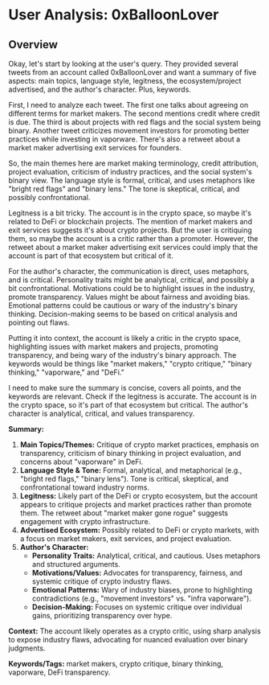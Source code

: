# User Analysis: 0xBalloonLover

## Overview

<think>
Okay, let's start by looking at the user's query. They provided several tweets from an account called 0xBalloonLover and want a summary of five aspects: main topics, language style, legitness, the ecosystem/project advertised, and the author's character. Plus, keywords.

First, I need to analyze each tweet. The first one talks about agreeing on different terms for market makers. The second mentions credit where credit is due. The third is about projects with red flags and the social system being binary. Another tweet criticizes movement investors for promoting better practices while investing in vaporware. There's also a retweet about a market maker advertising exit services for founders.

So, the main themes here are market making terminology, credit attribution, project evaluation, criticism of industry practices, and the social system's binary view. The language style is formal, critical, and uses metaphors like "bright red flags" and "binary lens." The tone is skeptical, critical, and possibly confrontational.

Legitness is a bit tricky. The account is in the crypto space, so maybe it's related to DeFi or blockchain projects. The mention of market makers and exit services suggests it's about crypto projects. But the user is critiquing them, so maybe the account is a critic rather than a promoter. However, the retweet about a market maker advertising exit services could imply that the account is part of that ecosystem but critical of it.

For the author's character, the communication is direct, uses metaphors, and is critical. Personality traits might be analytical, critical, and possibly a bit confrontational. Motivations could be to highlight issues in the industry, promote transparency. Values might be about fairness and avoiding bias. Emotional patterns could be cautious or wary of the industry's binary thinking. Decision-making seems to be based on critical analysis and pointing out flaws.

Putting it into context, the account is likely a critic in the crypto space, highlighting issues with market makers and projects, promoting transparency, and being wary of the industry's binary approach. The keywords would be things like "market makers," "crypto critique," "binary thinking," "vaporware," and "DeFi."

I need to make sure the summary is concise, covers all points, and the keywords are relevant. Check if the legitness is accurate. The account is in the crypto space, so it's part of that ecosystem but critical. The author's character is analytical, critical, and values transparency.
</think>

**Summary:**  
1. **Main Topics/Themes:** Critique of crypto market practices, emphasis on transparency, criticism of binary thinking in project evaluation, and concerns about "vaporware" in DeFi.  
2. **Language Style & Tone:** Formal, analytical, and metaphorical (e.g., "bright red flags," "binary lens"). Tone is critical, skeptical, and confrontational toward industry norms.  
3. **Legitness:** Likely part of the DeFi or crypto ecosystem, but the account appears to critique projects and market practices rather than promote them. The retweet about "market maker gone rogue" suggests engagement with crypto infrastructure.  
4. **Advertised Ecosystem:** Possibly related to DeFi or crypto markets, with a focus on market makers, exit services, and project evaluation.  
5. **Author's Character:**  
   - **Personality Traits:** Analytical, critical, and cautious. Uses metaphors and structured arguments.  
   - **Motivations/Values:** Advocates for transparency, fairness, and systemic critique of crypto industry flaws.  
   - **Emotional Patterns:** Wary of industry biases, prone to highlighting contradictions (e.g., "movement investors" vs. "infra vaporware").  
   - **Decision-Making:** Focuses on systemic critique over individual gains, prioritizing transparency over hype.  

**Context:** The account likely operates as a crypto critic, using sharp analysis to expose industry flaws, advocating for nuanced evaluation over binary judgments.  

**Keywords/Tags:** market makers, crypto critique, binary thinking, vaporware, DeFi transparency.
